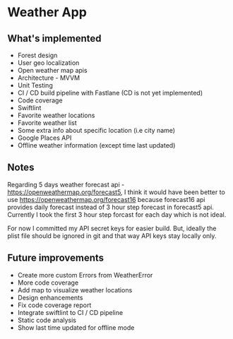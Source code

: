 # Weather App

## What's implemented

- Forest design
- User geo localization
- Open weather map apis
- Architecture - MVVM
- Unit Testing
- CI / CD build pipeline with Fastlane (CD is not yet implemented)
- Code coverage
- Swiftlint
- Favorite weather locations
- Favorite weather list
- Some extra info about specific location (i.e city name)
- Google Places API
- Offline weather information (except time last updated)

## Notes

Regarding 5 days weather forecast api - https://openweathermap.org/forecast5, I think it would have been better to use https://openweathermap.org/forecast16 because forecast16 api provides daily forecast instead of 3 hour step forecast in forecast5 api. Currently I took the first 3 hour step forcast for each day which is not ideal.

For now I committed my API secret keys for easier build. But, ideally the plist file should be ignored in git and that way API keys stay locally only.

## Future improvements

- Create more custom Errors from WeatherError
- More code coverage
- Add map to visualize weather locations
- Design enhancements
- Fix code coverage report
- Integrate swiftlint to CI / CD pipeline
- Static code analysis
- Show last time updated for offline mode
